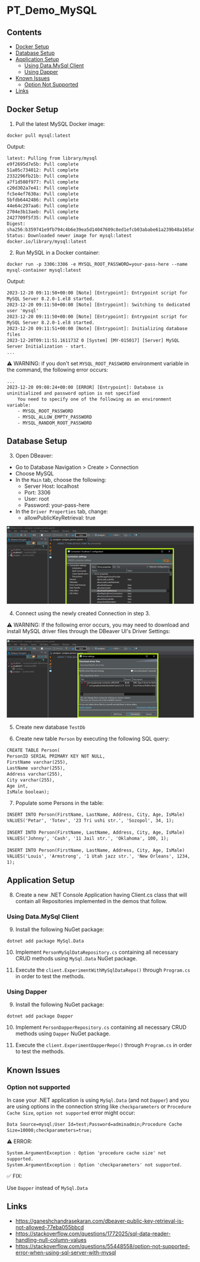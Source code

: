 # PT_Demo_MySQL

## Contents

- [Docker Setup](#docker-setup)
- [Database Setup](#database-setup)
- [Application Setup](#application-setup)
    - [Using Data.MySql Client](#using-datamysql-client)
    - [Using Dapper](#using-dapper)
- [Known Issues](#known-issues)
    - [Option Not Supported](#option-not-supported)
- [Links](#links)

## Docker Setup

1. Pull the latest MySQL Docker image:

```
docker pull mysql:latest
```

Output:
```
latest: Pulling from library/mysql
e9f2695d7e5b: Pull complete
51a05c734012: Pull complete
2332296fb21b: Pull complete
a7f1d508f977: Pull complete
c20d302a7e41: Pull complete
fc5e4ef7630a: Pull complete
5bfdb6442486: Pull complete
44e64c297aa6: Pull complete
2704e3b13aeb: Pull complete
2427709f5f35: Pull complete
Digest: sha256:b359741e9fb794c4b6e39ea5d14047609c8ed1efcb03ababe61a239b48a165a9
Status: Downloaded newer image for mysql:latest
docker.io/library/mysql:latest
```

2. Run MySQL in a Docker container:

```
docker run -p 3306:3306 -e MYSQL_ROOT_PASSWORD=your-pass-here --name mysql-container mysql:latest
```

Output:
```
2023-12-20 09:11:50+00:00 [Note] [Entrypoint]: Entrypoint script for MySQL Server 8.2.0-1.el8 started.
2023-12-20 09:11:50+00:00 [Note] [Entrypoint]: Switching to dedicated user 'mysql'
2023-12-20 09:11:50+00:00 [Note] [Entrypoint]: Entrypoint script for MySQL Server 8.2.0-1.el8 started.
2023-12-20 09:11:51+00:00 [Note] [Entrypoint]: Initializing database files
2023-12-20T09:11:51.161173Z 0 [System] [MY-015017] [Server] MySQL Server Initialization - start.
...
```

⚠️ WARNING: if you don't set `MYSQL_ROOT_PASSWORD` environment variable in the command, the following error occurs:

```
...
2023-12-20 09:08:24+00:00 [ERROR] [Entrypoint]: Database is uninitialized and password option is not specified
    You need to specify one of the following as an environment variable:
    - MYSQL_ROOT_PASSWORD
    - MYSQL_ALLOW_EMPTY_PASSWORD
    - MYSQL_RANDOM_ROOT_PASSWORD
```

## Database Setup

3. Open DBeaver:
- Go to Database Navigation > Create > Connection
- Choose MySQL
- In the `Main` tab, choose the following:
    - Server Host: localhost
    - Port: 3306
    - User: root
    - Password: your-pass-here
- In the `Driver Properties` tab, change:
    - allowPublicKeyRetrieval: true

![driver properties](./res/dbeaver-driver-properties.jpg)

4. Connect using the newly created Connection in step 3.

⚠️ WARNING: If the following error occurs, you may need to download and install MySQL driver files through the DBeaver UI's Driver Settings:

![driver properties](./res/dbeaver-drivers.jpg)

5. Create new database `TestDb`

6. Create new table `Person` by executing the following SQL query:

```
CREATE TABLE Person(
PersonID SERIAL PRIMARY KEY NOT NULL,
FirstName varchar(255),
LastName varchar(255),
Address varchar(255),
City varchar(255),
Age int,
IsMale boolean);
```

7. Populate some Persons in the table:

```
INSERT INTO Person(FirstName, LastName, Address, City, Age, IsMale)
VALUES('Petar', 'Totev', '23 Tri ushi str.', 'Sozopol', 34, 1);

INSERT INTO Person(FirstName, LastName, Address, City, Age, IsMale)
VALUES('Johnny', 'Cash', '11 Jail str.', 'Oklahoma', 100, 1);

INSERT INTO Person(FirstName, LastName, Address, City, Age, IsMale)
VALUES('Louis', 'Armstrong', '1 Utah jazz str.', 'New Orleans', 1234, 1);
```

## Application Setup

8. Create a new .NET Console Application having Client.cs class that will contain all Repositories implemented in the demos that follow.

### Using Data.MySql Client

9. Install the following NuGet package:

```
dotnet add package MySql.Data
```

10. Implement `PersonMySqlDataRepository.cs` containing all necessary CRUD methods using `MySql.Data` NuGet package.

11. Execute the `client.ExperimentWithMySqlDataRepo()` through `Program.cs` in order to test the methods.

### Using Dapper

9. Install the following NuGet package:

```
dotnet add package Dapper
```

10. Implement `PersonDapperRepository.cs` containing all necessary CRUD methods using `Dapper` NuGet package.

11. Execute the `client.ExperimentDapperRepo()` through `Program.cs` in order to test the methods.

## Known Issues

### Option not supported

In case your .NET application is using `MySql.Data` (and not `Dapper`) and you are using options in the connection string like `checkparameters` or `Procedure Cache Size`, `option not supported` error might occur:

```
Data Source=mysql;User Id=test;Password=adminadmin;Procedure Cache Size=10000;checkparameters=true;
```

⚠️ ERROR:
```
System.ArgumentException : Option 'procedure cache size' not supported.
System.ArgumentException : Option 'checkparameters' not supported.
```

✅ FIX:

Use `Dapper` instead of `MySql.Data`

## Links
- https://ganeshchandrasekaran.com/dbeaver-public-key-retrieval-is-not-allowed-77eba055bbcd
- https://stackoverflow.com/questions/1772025/sql-data-reader-handling-null-column-values
- https://stackoverflow.com/questions/55448558/option-not-supported-error-when-using-sql-server-with-mysql